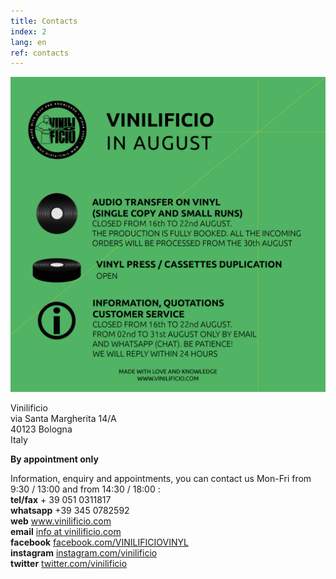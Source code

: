 ```yaml
---
title: Contacts
index: 2
lang: en
ref: contacts
---
```



![VINILIFICIO-HOLIDAYS-2021_ita](/img/VINILIFICIO-HOLIDAYS-2021_eng.jpg)

Vinilificio<br>
via Santa Margherita 14/A<br>
40123 Bologna<br>
Italy

__By appointment only__

Information, enquiry and appointments, you can contact us Mon-Fri from 9:30 / 13:00 and from 14:30 / 18:00 :<br>
__tel/fax__ + 39 051 0311817<br>
__whatsapp__ +39 345 0782592<br>
__web__ www.vinilificio.com<br>
__email__ <a href="mailto:info@vinilificio.com">info at vinilificio.com</a><br>
__facebook__ [facebook.com/VINILIFICIOVINYL](http://www.facebook.com/VINILIFICIOVINYL)<br>
__instagram__ [instagram.com/vinilificio](http://instagram.com/vinilificio)<br>
__twitter__ [twitter.com/vinilificio](http://www.twitter.com/vinilificio)
